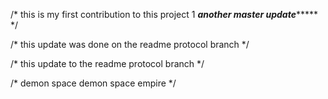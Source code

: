 /*
this is my first contribution to this project 1
*************another master update******************
*/

/*
this update was done on the readme protocol branch
*/

/*
this update to the readme protocol branch
*/


/*
demon space
demon space empire
*/